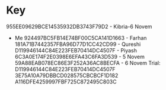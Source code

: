 # Key
955EE09629BCE14535932DB3743F79D2 - Kibria-6 Novem
 - Me
924497BC5FB14E74BF00C5CA141D1663 - Farhan
181A71B7442357FBA96D77D1CC42CD99 - Qureshi
D119946144C84E223FEB70414DC4507F - Piyash
6C3A0E174F2E0398E6EFA43C6FA3D539 - 5 Novem
59A88EAB078EC86E3F252A36AC8BECFA - 6 Novem
Trial:
D119946144C84E223FEB70414DC4507F
3E75A10A79DBBCD028575CBCBCF1D182
A116DFE4259997FBF725C872495C803C
